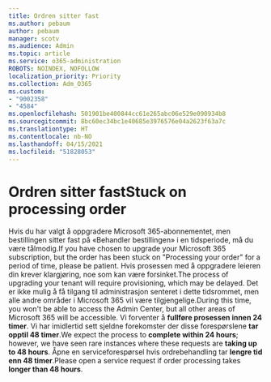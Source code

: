 ```yaml
---
title: Ordren sitter fast
ms.author: pebaum
author: pebaum
manager: scotv
ms.audience: Admin
ms.topic: article
ms.service: o365-administration
ROBOTS: NOINDEX, NOFOLLOW
localization_priority: Priority
ms.collection: Adm_O365
ms.custom:
- "9002358"
- "4584"
ms.openlocfilehash: 501901be400844cc61e265abc06e529e090934b8
ms.sourcegitcommit: 8bc60ec34bc1e40685e3976576e04a2623f63a7c
ms.translationtype: HT
ms.contentlocale: nb-NO
ms.lasthandoff: 04/15/2021
ms.locfileid: "51828053"
---
```

# <a name="stuck-on-processing-order"></a><span data-ttu-id="04504-102">Ordren sitter fast</span><span class="sxs-lookup"><span data-stu-id="04504-102">Stuck on processing order</span></span>

<span data-ttu-id="04504-103">Hvis du har valgt å oppgradere Microsoft 365-abonnementet, men bestillingen sitter fast på «Behandler bestillingen» i en tidsperiode, må du være tålmodig.</span><span class="sxs-lookup"><span data-stu-id="04504-103">If you have chosen to upgrade your Microsoft 365 subscription, but the order has been stuck on "Processing your order" for a period of time, please be patient.</span></span> <span data-ttu-id="04504-104">Hvis prosessen med å oppgradere leieren din krever klargjøring, noe som kan være forsinket.</span><span class="sxs-lookup"><span data-stu-id="04504-104">The process of upgrading your tenant will require provisioning, which may be delayed.</span></span> <span data-ttu-id="04504-105">Det er ikke mulig å få tilgang til administrasjon senteret i dette tidsrommet, men alle andre områder i Microsoft 365 vil være tilgjengelige.</span><span class="sxs-lookup"><span data-stu-id="04504-105">During this time, you won't be able to access the Admin Center, but all other areas of Microsoft 365 will be accessible.</span></span> <span data-ttu-id="04504-106">Vi forventer å **fullføre prosessen innen 24 timer**. Vi har imidlertid sett sjeldne forekomster der disse forespørslene **tar opptil 48 timer**.</span><span class="sxs-lookup"><span data-stu-id="04504-106">We expect the process to **complete within 24 hours**; however, we have seen rare instances where these requests are **taking up to 48 hours**.</span></span> <span data-ttu-id="04504-107">Åpne en serviceforespørsel hvis ordrebehandling tar **lengre tid enn 48 timer**.</span><span class="sxs-lookup"><span data-stu-id="04504-107">Please open a service request if order processing takes **longer than 48 hours**.</span></span>
